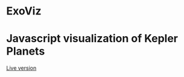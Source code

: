 # ExoViz

# Javascript visualization of Kepler Planets

[Live version](https://tomroush.github.io/ExoViz/)
